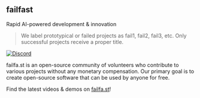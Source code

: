 ## failfast

Rapid AI-powered development & innovation

> We label prototypical or failed projects as fail1, fail2, fail3, etc. Only successful projects receive a proper title.

[![Discord](https://img.shields.io/discord/1091306623819059300?color=7289da&label=Discord&logo=discord&logoColor=fff&style=for-the-badge)](https://discord.com/invite/m3TBB9XEkb)

failfa.st is an open-source community of volunteers who contribute to
various projects without any monetary compensation. Our primary goal is
to create open-source software that can be used by anyone for free.

Find the latest videos & demos on [failfa.st](https://failfa.st)! 
